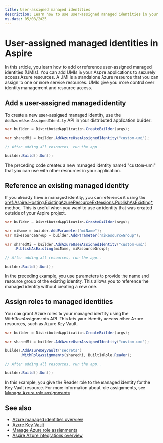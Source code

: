 ```yaml
---
title: User-assigned managed identities
description: Learn how to use user-assigned managed identities in your Aspire applications to securely access Azure resources.
ms.date: 05/08/2025
---
```


# User-assigned managed identities in Aspire

In this article, you learn how to add or reference user-assigned managed identities (UMIs). You can add UMIs in your Aspire applications to securely access Azure resources. A UMI is a standalone Azure resource that you can assign to one or more service resources. UMIs give you more control over identity management and resource access.

## Add a user-assigned managed identity

To create a new user-assigned managed identity, use the `AddAzureUserAssignedIdentity` API in your distributed application builder:

```csharp
var builder = DistributedApplication.CreateBuilder(args);

var sharedMi = builder.AddAzureUserAssignedIdentity("custom-umi");

// After adding all resources, run the app...

builder.Build().Run();
```

The preceding code creates a new managed identity named "custom-umi" that you can use with other resources in your application.

## Reference an existing managed identity

If you already have a managed identity, you can reference it using the <xref:Aspire.Hosting.ExistingAzureResourceExtensions.PublishAsExisting*> method. This is useful when you want to use an identity that was created outside of your Aspire project.

```csharp
var builder = DistributedApplication.CreateBuilder(args);

var miName = builder.AddParameter("miName");
var miResourceGroup = builder.AddParameter("miResourceGroup");

var sharedMi = builder.AddAzureUserAssignedIdentity("custom-umi")
    .PublishAsExisting(miName, miResourceGroup);

// After adding all resources, run the app...

builder.Build().Run();
```

In the preceding example, you use parameters to provide the name and resource group of the existing identity. This allows you to reference the managed identity without creating a new one.

## Assign roles to managed identities

You can grant Azure roles to your managed identity using the WithRoleAssignments API. This lets your identity access other Azure resources, such as Azure Key Vault.

```csharp
var builder = DistributedApplication.CreateBuilder(args);

var sharedMi = builder.AddAzureUserAssignedIdentity("custom-umi");

builder.AddAzureKeyVault("secrets")
       .WithRoleAssignments(sharedMi, BuiltInRole.Reader);

// After adding all resources, run the app...

builder.Build().Run();
```

In this example, you give the Reader role to the managed identity for the Key Vault resource. For more information about role assignments,  see [Manage Azure role assignments](role-assignments.md).

## See also

- [Azure managed identities overview](/azure/active-directory/managed-identities-azure-resources/overview)
- [Azure Key Vault](/azure/key-vault/general/basic-concepts)
- [Manage Azure role assignments](role-assignments.md)
- [Aspire Azure integrations overview](integrations-overview.md)
